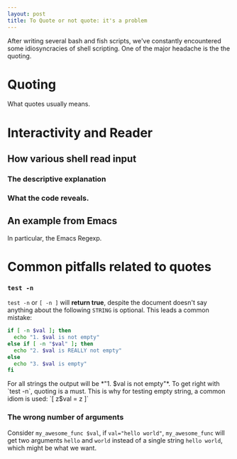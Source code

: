 ```yaml
---
layout: post
title: To Quote or not quote: it's a problem
---
```


After writing several bash and fish scripts, we've constantly encountered some
idiosyncracies of shell scripting. One of the major headache is the the quoting.

# Quoting

What quotes usually means.

# Interactivity and Reader

## How various shell read input

### The descriptive explanation

### What the code reveals.

## An example from Emacs

In particular, the Emacs Regexp.


# Common pitfalls related to quotes

### `test -n`

`test -n` or `[ -n ]` will **return true**, despite the document doesn't say
anything about the following `STRING` is optional. This leads a common mistake:

  ```sh
  if [ -n $val ]; then
    echo "1. $val is not empty"
  else if [ -n "$val" ]; then
    echo "2. $val is REALLY not empty"  
  else
    echo "3. $val is empty"
  fi
  ```

For all strings the output will be *"1. $val is not empty"*. To get right with
`test -n`, quoting is a must. This is why for testing empty string, a common
idiom is used: `[ z$val = z ]`


### The wrong number of arguments

Consider `my_awesome_func $val`, if `val="hello world"`, `my_awesome_func` will
get two arguments `hello` and `world` instead of a single string `hello world`,
which might be what we want.
  
